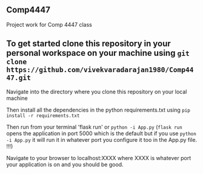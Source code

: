 ## Comp4447
Project work for Comp 4447 class

## To get started clone this repository in your personal workspace on your machine using `git clone https://github.com/vivekvaradarajan1980/Comp4447.git`

Navigate into the directory where you clone this repository on your local machine

Then install all the dependencies in the python requirements.txt using `pip install -r requirements.txt`

Then run from your terminal 'flask run' or `python -i App.py`
(`flask run` opens the application in port 5000 which is the default but if you use `python -i App.py` it will run it in whatever port you configure it too in the App.py file. !!!)

Navigate to your browser to localhost:XXXX where XXXX is whatever port your application is on and you should be good.

